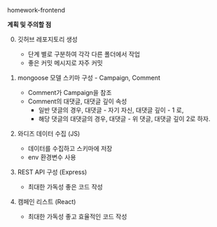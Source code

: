 homework-frontend


**계획 및 주의할 점**


0. 깃허브 레포지토리 생성
    * 단계 별로 구분하여 각각 다른 폴더에서 작업
    * 좋은 커밋 메시지로 자주 커밋


1. mongoose 모델 스키마 구성 - Campaign, Comment
    * Comment가 Campaign을 참조
    * Comment의 대댓글, 대댓글 깊이 속성
        * 일반 댓글의 경우, 대댓글 - 자기 자신, 대댓글 깊이 - 1 로,
        * 해당 댓글의 대댓글의 경우, 대댓글 - 위 댓글, 대댓글 깊이 2로 하자.


2. 와디즈 데이터 수집 (JS)
    * 데이터를 수집하고 스키마에 저장
    * env 환경변수 사용
    

3. REST API 구성 (Express)
    * 최대한 가독성 좋은 코드 작성


4. 캠페인 리스트 (React)
    * 최대한 가독성 좋고 효율적인 코드 작성
